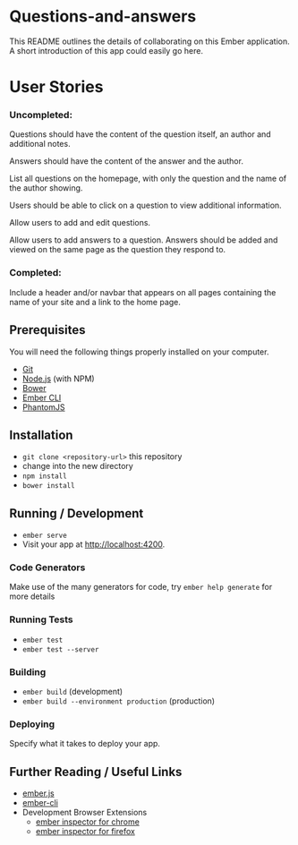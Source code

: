 # Questions-and-answers

This README outlines the details of collaborating on this Ember application.
A short introduction of this app could easily go here.

# User Stories

### Uncompleted:

Questions should have the content of the question itself, an author and additional notes.

Answers should have the content of the answer and the author.

List all questions on the homepage, with only the question and the name of the author showing.

Users should be able to click on a question to view additional information.

Allow users to add and edit questions.

Allow users to add answers to a question. Answers should be added and viewed on the same page as the question they respond to.


### Completed:

Include a header and/or navbar that appears on all pages containing the name of your site and a link to the home page.

## Prerequisites

You will need the following things properly installed on your computer.

* [Git](http://git-scm.com/)
* [Node.js](http://nodejs.org/) (with NPM)
* [Bower](http://bower.io/)
* [Ember CLI](http://ember-cli.com/)
* [PhantomJS](http://phantomjs.org/)

## Installation

* `git clone <repository-url>` this repository
* change into the new directory
* `npm install`
* `bower install`

## Running / Development

* `ember serve`
* Visit your app at [http://localhost:4200](http://localhost:4200).

### Code Generators

Make use of the many generators for code, try `ember help generate` for more details

### Running Tests

* `ember test`
* `ember test --server`

### Building

* `ember build` (development)
* `ember build --environment production` (production)

### Deploying

Specify what it takes to deploy your app.

## Further Reading / Useful Links

* [ember.js](http://emberjs.com/)
* [ember-cli](http://ember-cli.com/)
* Development Browser Extensions
  * [ember inspector for chrome](https://chrome.google.com/webstore/detail/ember-inspector/bmdblncegkenkacieihfhpjfppoconhi)
  * [ember inspector for firefox](https://addons.mozilla.org/en-US/firefox/addon/ember-inspector/)
